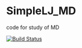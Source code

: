 # SimpleLJ_MD

code for study of MD

[![Build Status](https://github.com/viniciuspiccoli/SimpleLJ_MD.jl/actions/workflows/CI.yml/badge.svg?branch=main)](https://github.com/viniciuspiccoli/SimpleLJ_MD.jl/actions/workflows/CI.yml?query=branch%3Amain)
